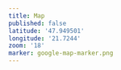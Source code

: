 ```yaml
---
title: Map
published: false
latitude: '47.949501'
longitude: '21.7244'
zoom: '18'
marker: google-map-marker.png
---
```


